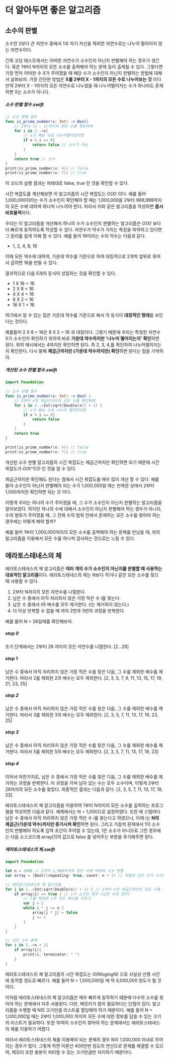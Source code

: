 # 더 알아두면 좋은 알고리즘
## 소수의 판별
소수란 2보다 큰 자연수 중에서 1과 자기 자신을 제외한 자연수로는 나누어 떨어지지 않는 자연수이다.

간혹 코딩 테스트에서는 어떠한 자연수가 소수인지 아닌지 판별해야 하는 경우가 생긴다. 혹은 1부터 N까지의 모든 소수를 출력해야 하는 문제 등이 출제될 수 있다. 그렇다면 가장 먼저 어떠한 수 X가 주어졌을 때 해당 수가 소수인지 아닌지 판별하는 방법에 대해서 살펴보자. 가장 간단한 방법은 **X를 2부터 X - 1까지의 모든 수로 나누어보는 것** 이다. 만약 2부터 X - 1까지의 모든 자연수로 나누었을 때 나누어떨어지는 수가 하나라도 존재하면 X는 소수가 아니다.

##### 소수 판별 함수.swift
```swift
// 소수 판별 함수
func is_prime_number(x: Int) -> Bool{
    // 2부터 (x - 1)까지의 모든 수를 확인하며
    for i in 2..<x{
        // x가 해당 수로 나누어떨어진다면
        if x % i == 0{
            return false // 소수가 아님
        }
    }
    return true // 소수
}
print(is_prime_number(x: 4)) // false
print(is_prime_number(x: 7)) // true
```

이 코드의 실행 결과는 차례대로 false, true 인 것을 확인할 수 있다.

시간 복잡도를 계산해보면 이 알고리즘의 시간 복잡도는 *O(X)* 이다. 예를 들어 1,000,000이라는 수가 소수인지 확인해야 할 때는 1,000,000을 2부터 999,999까지의 모든 수에 대하여 하나씩 나누어야 한다. 따라서 이와 같은 알고리즘을 작성하면 **몹시 비효율적**이다.

우리는 이 알고리즘을 개선해서 하나의 수가 소수인지 판별하는 알고리즘은 *O(X)* 보다 더 빠르게 동작하도록 작성할 수 있다. 자연수가 약수가 가지는 특징을 파악하고 있다면 그 원리를 쉽게 이해 할 수 있다. 예를 들어 16이라는 수의 약수는 다음과 같다.

* 1, 2, 4, 8, 16

이때 모든 약수에 대하여, 가운데 약수를 기준으로 하여 대칭적으로 2개씩 앞뒤로 묶어서 곱하면 16을 만들 수 있다.

결과적으로 다음 5개의 등식이 성립하는 것을 확인할 수 있다.

* 1 X 16 = 16
* 2 X 8 = 16
* 4 X 4 = 16
* 8 X 2 = 16
* 16 X 1 = 16

여기에서 알 수 있는 점은 가운데 약수를 기준으로 해서 각 등식이 **대칭적인 형태**를 보인다는 것이다.

예를들어 2 X 8 = 16은 8 X 2 = 16 과 대칭이다. 그렇기 때문에 우리는 특정한 자연수 X가 소수인지 확인하기 위하여 바로 **가운데 약수까지만 '나누어 떨어지는지' 확인**하면 된다. 위의 예시에서는 4까지만 확인하면 된다. 즉 2, 3, 4,를 확인하여 나누어떨어지는지 확인한다. 다시 말해 **제곱근까지만 (가운데 약수까지만) 확인**하면 된다는 점을 기억하자.
##### 개선된 소수 판별 함수.swift
```swift
import Foundation

// 소수 판별 함수
func is_prime_number(x: Int) -> Bool {
    // 2부터 x의 제곱근까지의 모든 수를 확인하며
    for i in 2..<Int(sqrt(Double(x)) + 1) {
        // x가 해당 수로 나누어 떨어진다면
        if x % i == 0{
            return false
        }
    }
    return true
}

print(is_prime_number(x: 4)) // false
print(is_prime_number(x: 7)) // true
```

개선된 소수 판별 알고리즘의 시간 복잡도는 제곱근까지만 확인하면 되기 때문에 시간 복잡도가 *O(X^1/2)* 인 것을 알 수 있다.

제곱근까지만 확인해도 된다는 점에서 시간 복잡도를 매우 많이 개선 할 수 있다. 예를 들어 소수인지 아닌지 판별해야 되는 수가 1,000,000일 때는 반복문 상에서 2부터 1,000까지만 확인하면 되는 것 이다.

이렇게 우리는 하나의 수가 주어졌을 때, 그 수가 소수인지 아닌지 판별하는 알고리즘을 알아보았다. 하지만 하나의 수에 대해서 소수인지 아닌지 판별해야 하는 경우가 아니라, 수의 범위가 주어졌을 때, 그 전체 수의 범위 안에서 존재하는 모든 소수를 찾아야 하는 경우에는 어떻게 해야 할까?

예를 들어 1부터 1,000,000까지의 모든 소수를 출력해야 하는 문제를 만났을 때, 위의 알고리즘을 이용해서 모든 수를 하나씩 검사하는 것으로는 느릴 수 있다.

## 에라토스테네스의 체
에라토스테네스의 체 알고리즘은 **여러 개의 수가 소수인지 아닌지를 판별할 때 사용하는 대표적인 알고리즘**이다. 에라토스테네스의 체는 N보다 작거나 같은 모든 소수를 찾으 때 사용할 수 있다.

1. 2부터 N까지의 모든 자연수를 나열한다.
2. 남은 수 중에서 아직 처리하지 않은 가장 작은 수 i를 찾는다.
3. 남은 수 중에서 i의 배수를 모두 제거한다. (i는 제거하지 않는다.)
4. 더 이상 반복할 수 없을 때 까지 2번과 3번의 과정을 반복한다.

예를 들어 N = 26일때를 확인해보자.

##### step 0
초기 단계에서는 2부터 26 까지의 모든 자연수를 나열한다. [2...26]
##### step 1
남은 수 중에서 아직 처리하지 않은 가장 작은 수를 찾은 다음, 그 수를 제외한 배수를 제거한다. 따라서 2를 제외한 2의 배수는 모두 제외한다. [2, 3, 5, 7, 9, 11, 13, 15, 17, 19, 21, 23, 25]
##### step 2
남은 수 중에서 아직 처리하지 않은 가장 작은 수를 찾은 다음, 그 수를 제외한 배수를 제거한다. 따라서 3를 제외한 3의 배수는 모두 제외한다. [2, 3, 5, 7, 11, 13, 17, 19, 23, 25]
##### step 3
남은 수 중에서 아직 처리하지 않은 가장 작은 수를 찾은 다음, 그 수를 제외한 배수를 제거한다. 따라서 5를 제외한 5의 배수는 모두 제외한다. [2, 3, 5, 7, 11, 13, 17, 19, 23]
##### step 4
이어서 마찬가지로, 남은 수 중에서 가장 작은 수를 찾은 다음, 그 수를 제외한 배수를 제거하는 과정을 반복한다. 이 과정을 거쳐 남아 있는 수는 모두 소수이며, 이렇게 2부터 26까지의 모든 소수를 찾았다. 최종적인 결과는 다음과 같다. [2, 3, 5, 7, 11, 13, 17, 19, 23]

에라토스테네스의 체 알고리즘을 이용하여 1부터 N까지의 모든 소수를 출력하는 프로그램을 작성하면 다음과 같다. 예제에서는 N = 1,000으로 설정하였다. 또한 매 스텝마다 남은 수 중에서 아직 처리하지 않은 가장 작은 수 i를 찾는다고 하였으나, 이때 i는 **N의 제곱근(가운데 약수)까지만 증가시켜 확인**하면 된다. 그리고 가끔씩 문제에서 1이 소수인지 판별해야 하도록 입력 조건이 주어질 수 있는데, 1은 소수가 아니므로 그런 경우에는 다음 소스코드에 array[1]의 값으로 false 를 넣어주는 부분을 추가해주면 된다.

##### 에라토스테네스의 체.swift
```swift
import Foundation

let n = 1000 // 2부터 1,000까지의 모든 수에 대하여 소수 판별
var array = [Bool](repeating: true, count: n + 1) // 처음엔 모든 수가 소수(true)인 것으로 초기화 (0과 1 제외)

// 에라토스테네스의 체 알고리즘
for i in 2..<Int(sqrt(Double(n)) + 1) { // 2부터 n의 제곱근까지의 모든 수를 확인하며
    if array[i] == true { // i가 소수인 경우 (남은 수인 경우)
        // i를 제외한 i의 모든 배수를 지우기
        var j = 2
        while i * j <= n {
            array[i * j] = false
            j += 1
        }
    }
}

// 모든 소수 출력
for i in 2..<n + 1{
    if array[i]{
        print(i, terminator: " ")
    }
}
```
에라토스테네스의 체 알고리즘의 시간 복잡도는 *O(NloglogN)* 으로 사실상 선형 시간에 동작할 정도로 빠르다. 예를 들어 N = 1,000,000일 때 약 4,000,000 정도가 될 것이다.

이처럼 에라토스테네스의 체 알고리즘은 매우 빠르게 동작하기 떄문에 다수의 소수를 찾아야 하는 문제에서 자주 사용된다. 다만, 메모리가 많이 필요하다는 단점이 있다. 알고리즘을 수행할 때 N의 크기만큼 리스트를 할당해야 하기 때문이다. 예를 들어 N = 1,000,000일 때는 2부터 1,000,000 까지의 모든 수에 대한 정보를 담을 수 있는 크기의 리스트가 필요하다. 또한 10억이 소수인지 찾아야 하는 문제에서는 에라토스테네스의 체를 이용하기 어렵다.

따라서 에라토스테네스의 체를 이용해야 되는 문제의 경우 N이 1,000,000 이내로 주어지는 경우가 많다. 그렇게 하면 이론산 400만번 정도의 연산으로 문제를 해결할 수 있으며, 메모리 또한 충분이 처리할 수 있는 크기만큼만 차지하기 때문이다.

